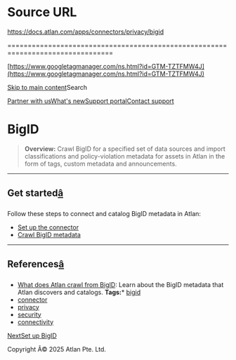 # Source URL
https://docs.atlan.com/apps/connectors/privacy/bigid

================================================================================

<!--
canonical: https://docs.atlan.com/apps/connectors/privacy/bigid
link-alternate: https://docs.atlan.com/apps/connectors/privacy/bigid
meta-description: Integrate with BigID and enrich assets in Atlan with BigID-discovered privacy metadata.
meta-docsearch:docusaurus_tag: docs-default-current
meta-docsearch:language: en
meta-docsearch:version: current
meta-docusaurus_locale: en
meta-docusaurus_tag: docs-default-current
meta-docusaurus_version: current
meta-generator: Docusaurus v3.8.1
meta-og-description: Integrate with BigID and enrich assets in Atlan with BigID-discovered privacy metadata.
meta-og-locale: en
meta-og-title: BigID | Atlan Documentation
meta-og-url: https://docs.atlan.com/apps/connectors/privacy/bigid
meta-twitter:card: summary_large_image
meta-viewport: width=device-width,initial-scale=1
title: BigID | Atlan Documentation
-->

[https://www.googletagmanager.com/ns.html?id=GTM-TZTFMW4J](https://www.googletagmanager.com/ns.html?id=GTM-TZTFMW4J)

[Skip to main content](#__docusaurus_skipToContent_fallback)Search

[Partner with us](https://docs.google.com/forms/d/e/1FAIpQLScuAIhCm2GS7YFstrOjawbP8J7PUmOynQo7wI2yGCcCyEcVSw/viewform)[What's new](https://shipped.atlan.com/)[Support portal](https://atlan.zendesk.com/auth/v2/login/signin?return_to=https%3A%2F%2Fatlan.zendesk.com%2Fhc%2Fen-us&theme=hc&locale=en-us&brand_id=1900000425113&auth_origin=1900000425113%2Cfalse%2Ctrue)[Contact support](/support/submit-request)

BigID
=====

> **Overview:** Crawl BigID for a specified set of data sources and import classifications and policy\-violation metadata for assets in Atlan in the form of tags, custom metadata and announcements.

---

Get started[â](#get-started "Direct link to Get started")
-----------------------------------------------------------

Follow these steps to connect and catalog BigID metadata in Atlan:

* [Set up the connector](/apps/connectors/privacy/bigid/how-tos/set-up-bigid)
* [Crawl BigID metadata](/apps/connectors/privacy/bigid/how-tos/crawl-bigid)

---

References[â](#references "Direct link to References")
--------------------------------------------------------

* [What does Atlan crawl from BigID](/apps/connectors/privacy/bigid/references/what-does-atlan-crawl-from-bigid): Learn about the BigID metadata that Atlan discovers and catalogs.
**Tags:*** [bigid](/tags/bigid)
* [connector](/tags/connector)
* [privacy](/tags/privacy)
* [security](/tags/security)
* [connectivity](/tags/connectivity)

[NextSet up BigID](/apps/connectors/privacy/bigid/how-tos/set-up-bigid)

Copyright Â© 2025 Atlan Pte. Ltd.


